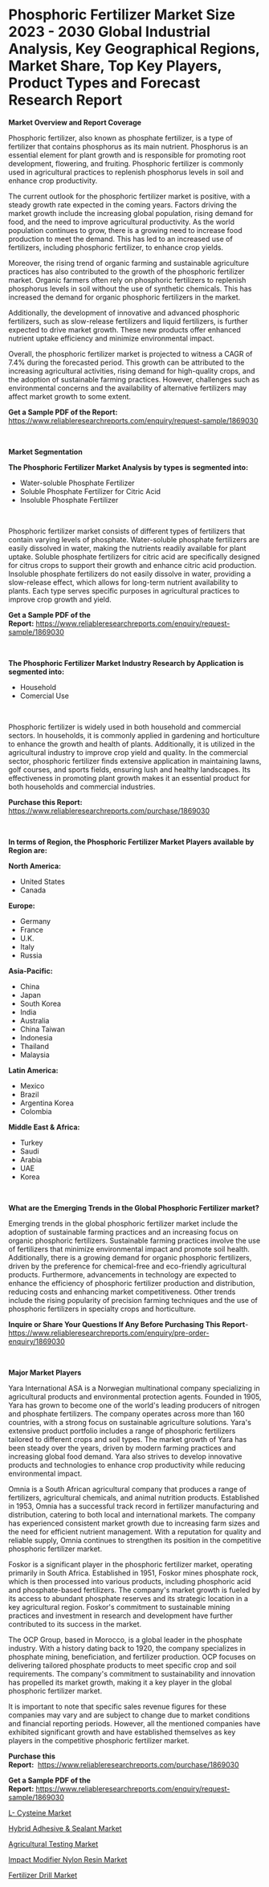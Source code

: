 <p><h1>Phosphoric Fertilizer Market Size 2023 - 2030 Global Industrial Analysis, Key Geographical Regions, Market Share, Top Key Players, Product Types and Forecast Research Report</h1></p><p><strong>Market Overview and Report Coverage</strong></p>
<p><p>Phosphoric fertilizer, also known as phosphate fertilizer, is a type of fertilizer that contains phosphorus as its main nutrient. Phosphorus is an essential element for plant growth and is responsible for promoting root development, flowering, and fruiting. Phosphoric fertilizer is commonly used in agricultural practices to replenish phosphorus levels in soil and enhance crop productivity.</p><p>The current outlook for the phosphoric fertilizer market is positive, with a steady growth rate expected in the coming years. Factors driving the market growth include the increasing global population, rising demand for food, and the need to improve agricultural productivity. As the world population continues to grow, there is a growing need to increase food production to meet the demand. This has led to an increased use of fertilizers, including phosphoric fertilizer, to enhance crop yields.</p><p>Moreover, the rising trend of organic farming and sustainable agriculture practices has also contributed to the growth of the phosphoric fertilizer market. Organic farmers often rely on phosphoric fertilizers to replenish phosphorus levels in soil without the use of synthetic chemicals. This has increased the demand for organic phosphoric fertilizers in the market.</p><p>Additionally, the development of innovative and advanced phosphoric fertilizers, such as slow-release fertilizers and liquid fertilizers, is further expected to drive market growth. These new products offer enhanced nutrient uptake efficiency and minimize environmental impact.</p><p>Overall, the phosphoric fertilizer market is projected to witness a CAGR of 7.4% during the forecasted period. This growth can be attributed to the increasing agricultural activities, rising demand for high-quality crops, and the adoption of sustainable farming practices. However, challenges such as environmental concerns and the availability of alternative fertilizers may affect market growth to some extent.</p></p>
<p><strong>Get a Sample PDF of the Report:</strong> <a href="https://www.reliableresearchreports.com/enquiry/request-sample/1869030">https://www.reliableresearchreports.com/enquiry/request-sample/1869030</a></p>
<p>&nbsp;</p>
<p><strong>Market Segmentation</strong></p>
<p><strong>The Phosphoric Fertilizer Market Analysis by types is segmented into:</strong></p>
<p><ul><li>Water-soluble Phosphate Fertilizer</li><li>Soluble Phosphate Fertilizer for Citric Acid</li><li>Insoluble Phosphate Fertilizer</li></ul></p>
<p>&nbsp;</p>
<p><p>Phosphoric fertilizer market consists of different types of fertilizers that contain varying levels of phosphate. Water-soluble phosphate fertilizers are easily dissolved in water, making the nutrients readily available for plant uptake. Soluble phosphate fertilizers for citric acid are specifically designed for citrus crops to support their growth and enhance citric acid production. Insoluble phosphate fertilizers do not easily dissolve in water, providing a slow-release effect, which allows for long-term nutrient availability to plants. Each type serves specific purposes in agricultural practices to improve crop growth and yield.</p></p>
<p><strong>Get a Sample PDF of the Report:</strong>&nbsp;<a href="https://www.reliableresearchreports.com/enquiry/request-sample/1869030">https://www.reliableresearchreports.com/enquiry/request-sample/1869030</a></p>
<p>&nbsp;</p>
<p><strong>The Phosphoric Fertilizer Market Industry Research by Application is segmented into:</strong></p>
<p><ul><li>Household</li><li>Comercial Use</li></ul></p>
<p>&nbsp;</p>
<p><p>Phosphoric fertilizer is widely used in both household and commercial sectors. In households, it is commonly applied in gardening and horticulture to enhance the growth and health of plants. Additionally, it is utilized in the agricultural industry to improve crop yield and quality. In the commercial sector, phosphoric fertilizer finds extensive application in maintaining lawns, golf courses, and sports fields, ensuring lush and healthy landscapes. Its effectiveness in promoting plant growth makes it an essential product for both households and commercial industries.</p></p>
<p><strong>Purchase this Report:</strong>&nbsp; <a href="https://www.reliableresearchreports.com/purchase/1869030">https://www.reliableresearchreports.com/purchase/1869030</a></p>
<p>&nbsp;</p>
<p><strong>In terms of Region, the Phosphoric Fertilizer Market Players available by Region are:</strong></p>
<p>
    <p> <strong> North America: </strong>
        <ul>
            <li>United States</li>
            <li>Canada</li>
        </ul>
        </p> 
    <p> <strong> Europe: </strong>
        <ul>
            <li>Germany</li>
            <li>France</li>
            <li>U.K.</li>
            <li>Italy</li>
            <li>Russia</li>
        </ul>
        </p> 
    <p> <strong> Asia-Pacific: </strong>
        <ul>
            <li>China</li>
            <li>Japan</li>
            <li>South Korea</li>
            <li>India</li>
            <li>Australia</li>
            <li>China Taiwan</li>
            <li>Indonesia</li>
            <li>Thailand</li>
            <li>Malaysia</li>
        </ul>
        </p> 
    <p> <strong> Latin America: </strong>
        <ul>
            <li>Mexico</li>
            <li>Brazil</li>
            <li>Argentina Korea</li>
            <li>Colombia</li>
        </ul>
        </p> 
    <p> <strong> Middle East & Africa: </strong>
        <ul>
            <li>Turkey</li>
            <li>Saudi</li>
            <li>Arabia</li>
            <li>UAE</li>
            <li>Korea</li>
        </ul>
    </p>
    </p>
<p>&nbsp;</p>
<p><strong>What are the Emerging Trends in the Global Phosphoric Fertilizer market?</strong></p>
<p><p>Emerging trends in the global phosphoric fertilizer market include the adoption of sustainable farming practices and an increasing focus on organic phosphoric fertilizers. Sustainable farming practices involve the use of fertilizers that minimize environmental impact and promote soil health. Additionally, there is a growing demand for organic phosphoric fertilizers, driven by the preference for chemical-free and eco-friendly agricultural products. Furthermore, advancements in technology are expected to enhance the efficiency of phosphoric fertilizer production and distribution, reducing costs and enhancing market competitiveness. Other trends include the rising popularity of precision farming techniques and the use of phosphoric fertilizers in specialty crops and horticulture.</p></p>
<p><strong>Inquire or Share Your Questions If Any Before Purchasing This Report</strong>- <a href="https://www.reliableresearchreports.com/enquiry/pre-order-enquiry/1869030">https://www.reliableresearchreports.com/enquiry/pre-order-enquiry/1869030</a></p>
<p>&nbsp;</p>
<p><strong>Major Market Players</strong></p>
<p><p>Yara International ASA is a Norwegian multinational company specializing in agricultural products and environmental protection agents. Founded in 1905, Yara has grown to become one of the world's leading producers of nitrogen and phosphate fertilizers. The company operates across more than 160 countries, with a strong focus on sustainable agriculture solutions. Yara's extensive product portfolio includes a range of phosphoric fertilizers tailored to different crops and soil types. The market growth of Yara has been steady over the years, driven by modern farming practices and increasing global food demand. Yara also strives to develop innovative products and technologies to enhance crop productivity while reducing environmental impact.</p><p>Omnia is a South African agricultural company that produces a range of fertilizers, agricultural chemicals, and animal nutrition products. Established in 1953, Omnia has a successful track record in fertilizer manufacturing and distribution, catering to both local and international markets. The company has experienced consistent market growth due to increasing farm sizes and the need for efficient nutrient management. With a reputation for quality and reliable supply, Omnia continues to strengthen its position in the competitive phosphoric fertilizer market.</p><p>Foskor is a significant player in the phosphoric fertilizer market, operating primarily in South Africa. Established in 1951, Foskor mines phosphate rock, which is then processed into various products, including phosphoric acid and phosphate-based fertilizers. The company's market growth is fueled by its access to abundant phosphate reserves and its strategic location in a key agricultural region. Foskor's commitment to sustainable mining practices and investment in research and development have further contributed to its success in the market.</p><p>The OCP Group, based in Morocco, is a global leader in the phosphate industry. With a history dating back to 1920, the company specializes in phosphate mining, beneficiation, and fertilizer production. OCP focuses on delivering tailored phosphate products to meet specific crop and soil requirements. The company's commitment to sustainability and innovation has propelled its market growth, making it a key player in the global phosphoric fertilizer market.</p><p>It is important to note that specific sales revenue figures for these companies may vary and are subject to change due to market conditions and financial reporting periods. However, all the mentioned companies have exhibited significant growth and have established themselves as key players in the competitive phosphoric fertilizer market.</p></p>
<p><strong>Purchase this Report:</strong>&nbsp;&nbsp;<a href="https://www.reliableresearchreports.com/purchase/1869030">https://www.reliableresearchreports.com/purchase/1869030</a></p>
<p></p>
<p><strong>Get a Sample PDF of the Report:</strong>&nbsp;<a href="https://www.reliableresearchreports.com/enquiry/request-sample/1869030">https://www.reliableresearchreports.com/enquiry/request-sample/1869030</a></p>
<p><p><a href="https://medium.com/@linabernier/l-cysteine-market-comprehensive-assessment-by-type-application-and-geography-f3509d79aa86">L- Cysteine Market</a></p><p><a href="https://medium.com/@lilliandach2023/hybrid-adhesive-amp-sealant-market-share-evolution-and-market-growth-trends-2023-2030-5f169d3fe123">Hybrid Adhesive & Sealant Market</a></p><p><a href="https://github.com/Chiragrp25/Market-Research-Report-List-1/blob/main/agricultural-testing-market.md">Agricultural Testing Market</a></p><p><a href="https://medium.com/@magaliortiz1955/impact-modifier-nylon-resin-market-exploring-market-share-market-trends-and-future-growth-cef1bddc8ee3">Impact Modifier Nylon Resin Market</a></p><p><a href="https://github.com/santosh758595/Market-Research-Report-List-1/blob/main/fertilizer-drill-market.md">Fertilizer Drill Market</a></p></p>